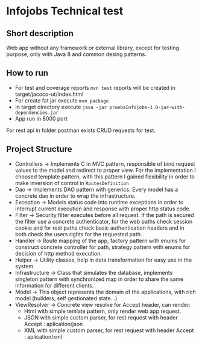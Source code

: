 # Infojobs Technical test

## Short description
Web app without any framework or external library, except for testing purpose, only with Java 8 and common desing patterns.
## How to run
* For test and coverage reports ``mvn test`` reports will be created in target/jacoco-ut/index.html
* For create fat jar execute  ``mvn package`` 
* In target directory execute ``java -jar pruebaInfojobs-1.0-jar-with-dependencies.jar``
* App run in 8000 port

For rest api in folder postman exists CRUD requests for test.

## Project Structure

* Controllers -> Implements C in MVC pattern, responsible of bind request values to the model and redirect to proper view. For the implementation I choosed template pattern, with this pattern I gained flexibility in order to make inversion of control in ``RoutesDefinition``
* Dao -> Implements DAO pattern with generics. Every model has a concrete dao in order to wrap the infrastructure.
* Exception -> Models status code into runtime exceptions in order to interrupt current execution and response with proper http status code.
* Filter -> Security filter executes before all request. If the path is secured the filter use a concrete authenticator, for the web paths check session cookie and for rest paths check basic authentication headers and in both check the users rights for the requested path.
* Handler -> Route mapping of the app, factory pattern with enums for construct concrete controller for path, strategy pattern with enums for decision of http method execution.
* Helper -> Utility classes, help in data transformation for easy use in the system.
* Infrastructure -> Class that simulates the database, implements singleton pattern with synchronized map in order to share the same information for different clients.
* Model -> This object represents the domain of the applications, with rich model (builders, self gestionated state...)
* ViewResolver -> Concrete view resolve for Accept header, can render:
	*  Html with simple temlate pattern, only render web app request.
	* JSON with simple custom parser, for rest request with header Accept : aplication/json 
 	* XML with simple custom parser, for rest request with header Accept : aplication/xml